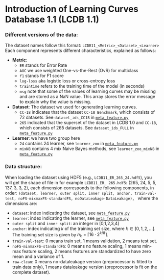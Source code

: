 # Introduction of Learning Curves Database 1.1 (LCDB 1.1)

### Different versions of the data:
The dataset names follow this format: `LCDB11_<Metric>_<Dataset>_<Learner>`
Each component represents different characteristics, explained as follows:
- **Metric**: 
    - `ER` stands for Error Rate
    - `AUC` we use weighted One-vs-the-Rest (OvR) for multiclass 
    - `f1` stands for F1 score
    - `log-loss` aka logistic loss or cross-entropy loss
    - `traintime` refers to the training time of the model (in seconds)
    - `msg` note that some of the values of learning curves may be missing and are stored as a NaN value. This array stores the error message to explain why the value is missing. 
- **Dataset**: The dataset we used for generating learning curves. 
    - `CC-18` indicates that the dataset `CC-18 Benchmark`, which consists of 72 datasets. See `dataset_ids_CC18` in [`meta_feature.py`](../analysis/meta_feature.py)
    - `265` indicated that the superset of the dataset in LCDB 1.0 and `CC-18`, which consists of 265 datasets. See `dataset_ids_FULL` in [`meta_feature.py`](../analysis/meta_feature.py)
- **Learner**: we have two group here
    - `24` contains 24 learner, see `learner_zoo` in [`meta_feature.py`](../analysis/meta_feature.py)
    - `mixNB` contains 4 mix Naive Bayes methods, see `learner_zoo_mixNB` in [`meta_feature.py`](../analysis/meta_feature.py)

### Data structure: 
When loading the dataset using HDF5 (e.g., `LCDB11_ER_265_24.hdf5`), you will get the shape of file in for example `LCDB11_ER_ 265.hdf5`: (265, 24, 5, 5, 137, 3, 3, 2), each dimension corresponds to the following components, in order: 
`(dataset, learner, outer split, inner split, anchor, train-val-test, noFS-mixmaxFS-standardFS, noDataLeakage-DataLeakage), `
where the dimensions are:
  - `dataset`: index indicating the dataset, see [`meta_feature.py`](../analysis/meta_feature.py)
  - `learner`: index indicating the learner, see [`meta_feature.py`](../analysis/meta_feature.py)
  - `outer split` and `inner split`: an integer in [0,1,2,3,4]
  - `anchor`: index indicating $k$ of the training set size, where $k \in [0,1,2,...]$. The training set size is given by $n_k = \lceil 16 \cdot 2^{k/8} \rceil$.
  - `train-val-test`: 0 means train set, 1 means validation, 2 means test set.
  - `noFS-minmaxFS-standardFS`: 0 means no feature scaling, 1 means min-max feature scaling, 2 means features are standardized to have zero mean and a variance of 1.
  - `raw-clean`: 0 means no-dataleakage version (preprocessor is fitted to train data only), 1 means dataleakage version (preprocessor is fit on the complete dataset).